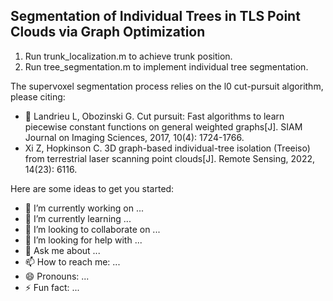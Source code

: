 ## Segmentation of Individual Trees in TLS Point Clouds via Graph Optimization

1. Run trunk_localization.m to achieve trunk position.
2. Run tree_segmentation.m to implement individual tree segmentation.

The supervoxel segmentation process relies on the l0 cut-pursuit algorithm, please citing:

- 🔭 Landrieu L, Obozinski G. Cut pursuit: Fast algorithms to learn piecewise constant functions on general weighted graphs[J]. SIAM Journal on Imaging Sciences, 2017, 10(4): 1724-1766.
- Xi Z, Hopkinson C. 3D graph-based individual-tree isolation (Treeiso) from terrestrial laser scanning point clouds[J]. Remote Sensing, 2022, 14(23): 6116.

Here are some ideas to get you started:


- 🔭 I’m currently working on ...
- 🌱 I’m currently learning ...
- 👯 I’m looking to collaborate on ...
- 🤔 I’m looking for help with ...
- 💬 Ask me about ...
- 📫 How to reach me: ...
- 😄 Pronouns: ...
- ⚡ Fun fact: ...
